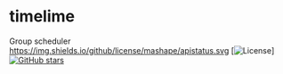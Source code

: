 # timelime
Group scheduler
https://img.shields.io/github/license/mashape/apistatus.svg
[![License](https://img.shields.io/github/license/mashape/apistatus.svg?style=social&label=License)]
[![GitHub stars](https://img.shields.io/github/stars/froothacks/timelime.svg?style=social&label=Star)](https://github.com/froothacks/timelime)
